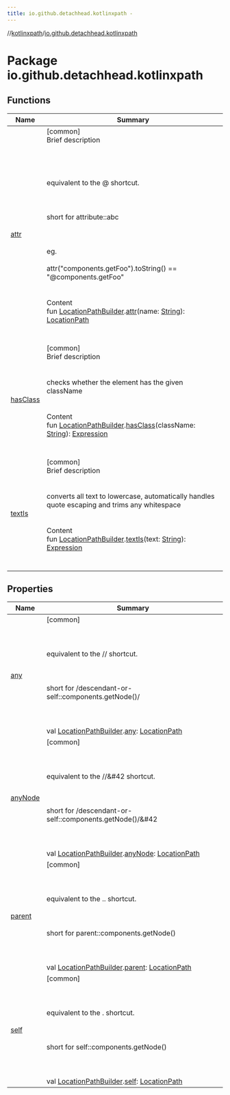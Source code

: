 ```yaml
---
title: io.github.detachhead.kotlinxpath -
---
```

//[kotlinxpath](../index.md)/[io.github.detachhead.kotlinxpath](index.md)



# Package io.github.detachhead.kotlinxpath  


## Functions  
  
|  Name|  Summary| 
|---|---|
| [attr](attr.md)| [common]  <br>Brief description  <br><br><br><br><br>equivalent to the @ shortcut.<br><br><br><br>short for attribute::abc<br><br><br><br>eg.<br><br>attr("components.getFoo").toString() == "@components.getFoo"<br><br>  <br>Content  <br>fun [LocationPathBuilder](../io.github.detachhead.kotlinxpath.components/-location-path-builder/index.md).[attr](attr.md)(name: [String](https://kotlinlang.org/api/latest/jvm/stdlib/kotlin/-string/index.html)): [LocationPath](../io.github.detachhead.kotlinxpath.components/-location-path/index.md)  <br><br><br>
| [hasClass](has-class.md)| [common]  <br>Brief description  <br><br><br>checks whether the element has the given className<br><br>  <br>Content  <br>fun [LocationPathBuilder](../io.github.detachhead.kotlinxpath.components/-location-path-builder/index.md).[hasClass](has-class.md)(className: [String](https://kotlinlang.org/api/latest/jvm/stdlib/kotlin/-string/index.html)): [Expression](../io.github.detachhead.kotlinxpath.components/-expression/index.md)  <br><br><br>
| [textIs](text-is.md)| [common]  <br>Brief description  <br><br><br>converts all text to lowercase, automatically handles quote escaping and trims any whitespace<br><br>  <br>Content  <br>fun [LocationPathBuilder](../io.github.detachhead.kotlinxpath.components/-location-path-builder/index.md).[textIs](text-is.md)(text: [String](https://kotlinlang.org/api/latest/jvm/stdlib/kotlin/-string/index.html)): [Expression](../io.github.detachhead.kotlinxpath.components/-expression/index.md)  <br><br><br>


## Properties  
  
|  Name|  Summary| 
|---|---|
| [any](index.md#io.github.detachhead.kotlinxpath//any/io.github.detachhead.kotlinxpath.components.LocationPathBuilder#/PointingToDeclaration/)|  [common] <br><br><br><br>equivalent to the // shortcut.<br><br><br><br>short for /descendant-or-self::components.getNode()/<br><br><br><br>val [LocationPathBuilder](../io.github.detachhead.kotlinxpath.components/-location-path-builder/index.md).[any](index.md#io.github.detachhead.kotlinxpath//any/io.github.detachhead.kotlinxpath.components.LocationPathBuilder#/PointingToDeclaration/): [LocationPath](../io.github.detachhead.kotlinxpath.components/-location-path/index.md)   <br>
| [anyNode](index.md#io.github.detachhead.kotlinxpath//anyNode/io.github.detachhead.kotlinxpath.components.LocationPathBuilder#/PointingToDeclaration/)|  [common] <br><br><br><br>equivalent to the //&#42 shortcut.<br><br><br><br>short for /descendant-or-self::components.getNode()/&#42<br><br><br><br>val [LocationPathBuilder](../io.github.detachhead.kotlinxpath.components/-location-path-builder/index.md).[anyNode](index.md#io.github.detachhead.kotlinxpath//anyNode/io.github.detachhead.kotlinxpath.components.LocationPathBuilder#/PointingToDeclaration/): [LocationPath](../io.github.detachhead.kotlinxpath.components/-location-path/index.md)   <br>
| [parent](index.md#io.github.detachhead.kotlinxpath//parent/io.github.detachhead.kotlinxpath.components.LocationPathBuilder#/PointingToDeclaration/)|  [common] <br><br><br><br>equivalent to the .. shortcut.<br><br><br><br>short for parent::components.getNode()<br><br><br><br>val [LocationPathBuilder](../io.github.detachhead.kotlinxpath.components/-location-path-builder/index.md).[parent](index.md#io.github.detachhead.kotlinxpath//parent/io.github.detachhead.kotlinxpath.components.LocationPathBuilder#/PointingToDeclaration/): [LocationPath](../io.github.detachhead.kotlinxpath.components/-location-path/index.md)   <br>
| [self](index.md#io.github.detachhead.kotlinxpath//self/io.github.detachhead.kotlinxpath.components.LocationPathBuilder#/PointingToDeclaration/)|  [common] <br><br><br><br>equivalent to the . shortcut.<br><br><br><br>short for self::components.getNode()<br><br><br><br>val [LocationPathBuilder](../io.github.detachhead.kotlinxpath.components/-location-path-builder/index.md).[self](index.md#io.github.detachhead.kotlinxpath//self/io.github.detachhead.kotlinxpath.components.LocationPathBuilder#/PointingToDeclaration/): [LocationPath](../io.github.detachhead.kotlinxpath.components/-location-path/index.md)   <br>

